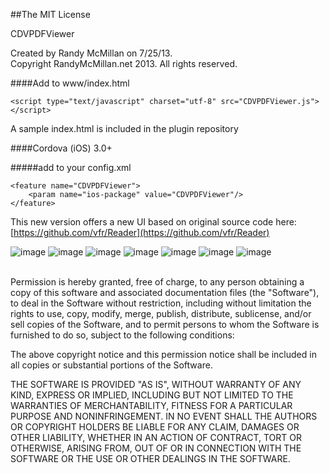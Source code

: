 ##The MIT License


CDVPDFViewer  

  Created by Randy McMillan on 7/25/13.  
  Copyright RandyMcMillan.net 2013. All rights reserved.



####Add to www/index.html

`<script type="text/javascript" charset="utf-8" src="CDVPDFViewer.js"></script>`

A sample index.html is included in the plugin repository

####Cordova (iOS) 3.0+

#####add to your config.xml 

    <feature name="CDVPDFViewer">
        <param name="ios-package" value="CDVPDFViewer"/>
    </feature>





This new version offers a new UI based on original source code here: [https://github.com/vfr/Reader](https://github.com/vfr/Reader)

![image](https://raw.github.com/RandyMcMillan/PDFViewer/master/viewportrait.png)
![image](https://raw.github.com/RandyMcMillan/PDFViewer/master/viewportrait2.png)
![image](https://raw.github.com/RandyMcMillan/PDFViewer/master/ipadlandscapeview.png)
![image](https://raw.github.com/RandyMcMillan/PDFViewer/master/ipadlandscapeview2.png)
![image](https://raw.github.com/RandyMcMillan/PDFViewer/master/ipadlandscapeview3.png)
![image](https://raw.github.com/RandyMcMillan/PDFViewer/master/ipadlandscapeview4.png)
![image](https://raw.github.com/RandyMcMillan/PDFViewer/master/ipadlandscapeview5.png)





<br>
Permission is hereby granted, free of charge, to any person obtaining a copy of 
this software and associated documentation files (the "Software"), to deal in 
the Software without restriction, including without limitation the rights to 
use, copy, modify, merge, publish, distribute, sublicense, and/or sell copies of
the Software, and to permit persons to whom the Software is furnished to do so, 
subject to the following conditions:

The above copyright notice and this permission notice shall be included in all 
copies or substantial portions of the Software.

THE SOFTWARE IS PROVIDED "AS IS", WITHOUT WARRANTY OF ANY KIND, EXPRESS OR 
IMPLIED, INCLUDING BUT NOT LIMITED TO THE WARRANTIES OF MERCHANTABILITY, FITNESS
FOR A PARTICULAR PURPOSE AND NONINFRINGEMENT. IN NO EVENT SHALL THE AUTHORS OR 
COPYRIGHT HOLDERS BE LIABLE FOR ANY CLAIM, DAMAGES OR OTHER LIABILITY, WHETHER 
IN AN ACTION OF CONTRACT, TORT OR OTHERWISE, ARISING FROM, OUT OF OR IN 
CONNECTION WITH THE SOFTWARE OR THE USE OR OTHER DEALINGS IN THE SOFTWARE.